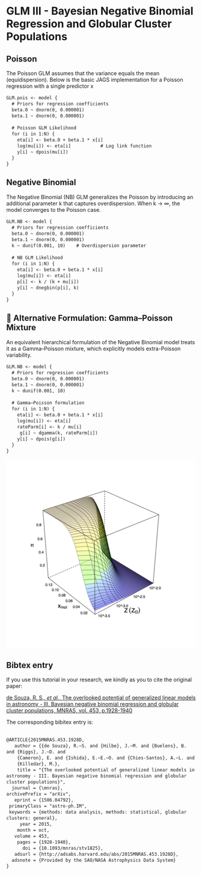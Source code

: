 
# GLM III - Bayesian Negative Binomial Regression and Globular Cluster Populations

## Poisson 

The Poisson GLM assumes that the variance equals the mean (equidispersion).
Below is the basic JAGS implementation for a Poisson regression with a single predictor x

```
GLM.pois <- model {
  # Priors for regression coefficients
  beta.0 ~ dnorm(0, 0.000001)
  beta.1 ~ dnorm(0, 0.000001)
  
  # Poisson GLM Likelihood
  for (i in 1:N) {
    eta[i] <- beta.0 + beta.1 * x[i]
    log(mu[i]) <- eta[i]           # Log link function
    y[i] ~ dpois(mu[i])
  }
}
```

## Negative Binomial

The Negative Binomial (NB) GLM generalizes the Poisson by introducing an additional parameter k that captures overdispersion.
When k → ∞, the model converges to the Poisson case.

```
GLM.NB <- model {
  # Priors for regression coefficients
  beta.0 ~ dnorm(0, 0.000001)
  beta.1 ~ dnorm(0, 0.000001)
  k ~ dunif(0.001, 10)    # Overdispersion parameter
  
  # NB GLM Likelihood
  for (i in 1:N) {
    eta[i] <- beta.0 + beta.1 * x[i]
    log(mu[i]) <- eta[i]
    p[i] <- k / (k + mu[i])
    y[i] ~ dnegbin(p[i], k)
  }
}
```

## 🧩 Alternative Formulation: Gamma–Poisson Mixture
An equivalent hierarchical formulation of the Negative Binomial model treats it as a Gamma–Poisson mixture, which explicitly models extra-Poisson variability.

```
GLM.NB <- model {
  # Priors for regression coefficients
  beta.0 ~ dnorm(0, 0.000001)
  beta.1 ~ dnorm(0, 0.000001)
  k ~ dunif(0.001, 10)
  
  # Gamma–Poisson formulation
  for (i in 1:N) {
    eta[i] <- beta.0 + beta.1 * x[i]
    log(mu[i]) <- eta[i]
    rateParm[i] <- k / mu[i]
     g[i] ~ dgamma(k, rateParm[i])
    y[i] ~ dpois(g[i])
  }
}

```

![Example figure](https://github.com/COINtoolbox/GLM_Tutorial/blob/master/Count/figures/logit3D.png)

## Bibtex entry

If you use this tutorial in your research, we kindly as you to cite the original paper:

[de Souza, R. S.,  *et al.*,  The overlooked potential of generalized linear models in astronomy - III. Bayesian negative binomial regression and globular cluster populations, MNRAS, vol. 453, p.1928-1940](http://adsabs.harvard.edu/abs/2015MNRAS.453.1928D)

The corresponding bibitex entry is:

```

@ARTICLE{2015MNRAS.453.1928D,
   author = {{de Souza}, R.~S. and {Hilbe}, J.~M. and {Buelens}, B. and {Riggs}, J.~D. and 
	{Cameron}, E. and {Ishida}, E.~E.~O. and {Chies-Santos}, A.~L. and 
	{Killedar}, M.},
    title = "{The overlooked potential of generalized linear models in astronomy - III. Bayesian negative binomial regression and globular cluster populations}",
  journal = {\mnras},
archivePrefix = "arXiv",
   eprint = {1506.04792},
 primaryClass = "astro-ph.IM",
 keywords = {methods: data analysis, methods: statistical, globular clusters: general},
     year = 2015,
    month = oct,
   volume = 453,
    pages = {1928-1940},
      doi = {10.1093/mnras/stv1825},
   adsurl = {http://adsabs.harvard.edu/abs/2015MNRAS.453.1928D},
  adsnote = {Provided by the SAO/NASA Astrophysics Data System}
}
```


